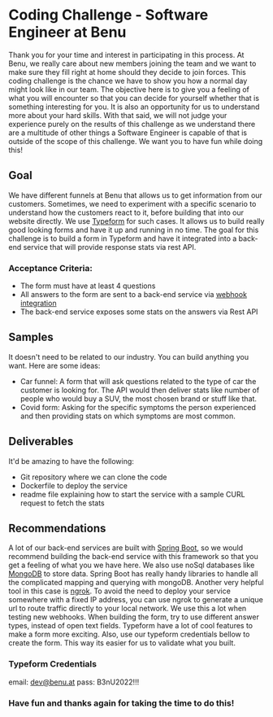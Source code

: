# Coding Challenge - Software Engineer at Benu

Thank you for your time and interest in participating in this process. At Benu, we really care about new members joining the team and we want to make sure they fill right at home should they decide to join forces. This coding challenge is the chance we have to show you how a normal day might look like in our team. The objective here is to give you a feeling of what you will encounter so that you can decide for yourself whether that is something interesting for you. It is also an opportunity for us to understand more about your hard skills. With that said, we will not judge your experience purely on the results of this challenge as we understand there are a multitude of other things a Software Engineer is capable of that is outside of the scope of this challenge. We want you to have fun while doing this!

## Goal
We have different funnels at Benu that allows us to get information from our customers. Sometimes, we need to experiment with a specific scenario to understand how the customers react to it, before building that into our website directly. We use [Typeform](https://www.typeform.com/) for such cases. It allows us to build really good looking forms and have it up and running in no time. The goal for this challenge is to build a form in Typeform and have it integrated into a back-end service that will provide response stats via rest API. 
### Acceptance Criteria:
 - The form must have at least 4 questions
 - All answers to the form are sent to a back-end service via [webhook integration](https://developer.typeform.com/webhooks/)
 - The back-end service exposes some stats on the answers via Rest API

## Samples
It doesn't need to be related to our industry. You can build anything you want. Here are some ideas:
 - Car funnel: A form that will ask questions related to the type of car the customer is looking for. The API would then deliver stats like number of people who would buy a SUV, the most chosen brand or stuff like that.
 - Covid form: Asking for the specific symptoms the person experienced and then providing stats on which symptoms are most common. 

## Deliverables
It'd be amazing to have the following:
- Git repository where we can clone the code
- Dockerfile to deploy the service
- readme file explaining how to start the service with a sample CURL request to fetch the stats


## Recommendations
A lot of our back-end services are built with [Spring Boot](https://spring.io/projects/spring-boot), so we would recommend building the back-end service with this framework so that you get a feeling of what you we have here.
We also use noSql databases like [MongoDB](https://www.mongodb.com/) to store data. Spring Boot has really handy libraries to handle all the complicated mapping and querying with mongoDB.
Another very helpful tool in this case is [ngrok](https://ngrok.com/). To avoid the need to deploy your service somewhere with a fixed IP address, you can use ngrok to generate a unique url to route traffic directly to your local network. We use this a lot when testing new webhooks.
When building the form, try to use different answer types, instead of open text fields. Typeform have a lot of cool features to make a form more exciting. Also, use our typeform credentials bellow to create the form. This way its easier for us to validate what you built.

### Typeform Credentials
email: dev@benu.at
pass: B3nU2022!!!

### Have fun and thanks again for taking the time to do this!
